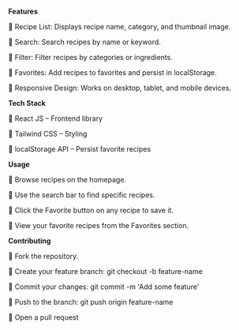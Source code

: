**Features**

🔆 Recipe List: Displays recipe name, category, and thumbnail image.

🔆 Search: Search recipes by name or keyword.

🔆 Filter: Filter recipes by categories or ingredients.

🔆 Favorites: Add recipes to favorites and persist in localStorage.

🔆 Responsive Design: Works on desktop, tablet, and mobile devices.

**Tech Stack**

🔹 React JS – Frontend library

🔹 Tailwind CSS – Styling

🔹 localStorage API – Persist favorite recipes

**Usage**

🔶 Browse recipes on the homepage.

🔶 Use the search bar to find specific recipes.

🔶 Click the Favorite button on any recipe to save it.

🔶 View your favorite recipes from the Favorites section.

**Contributing**

🔺 Fork the repository.

🔺 Create your feature branch: git checkout -b feature-name

🔺 Commit your changes: git commit -m 'Add some feature'

🔺 Push to the branch: git push origin feature-name

🔺 Open a pull request
